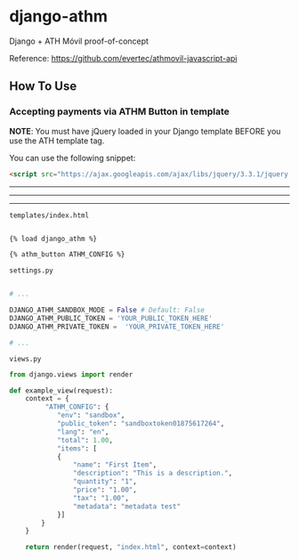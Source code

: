 # django-athm

Django + ATH Móvil proof-of-concept

Reference: https://github.com/evertec/athmovil-javascript-api

## How To Use

### Accepting payments via ATHM Button in template


**NOTE**: You must have jQuery loaded in your Django template BEFORE you use the ATH template tag.

You can use the following snippet:
```html
<script src="https://ajax.googleapis.com/ajax/libs/jquery/3.3.1/jquery.min.js"></script>
```

---
---
---

`templates/index.html`
```html

{% load django_athm %}

{% athm_button ATHM_CONFIG %}
```

`settings.py`
```python

# ...

DJANGO_ATHM_SANDBOX_MODE = False # Default: False
DJANGO_ATHM_PUBLIC_TOKEN = 'YOUR_PUBLIC_TOKEN_HERE'
DJANGO_ATHM_PRIVATE_TOKEN =  'YOUR_PRIVATE_TOKEN_HERE'

# ...
```

`views.py`
```python
from django.views import render

def example_view(request):
    context = {
         "ATHM_CONFIG": {
            "env": "sandbox",
            "public_token": "sandboxtoken01875617264",
            "lang": "en",
            "total": 1.00,
            "items": [
            {
                "name": "First Item",
                "description": "This is a description.",
                "quantity": "1",
                "price": "1.00",
                "tax": "1.00",
                "metadata": "metadata test"
            }]
        }
    }

    return render(request, "index.html", context=context)
```

